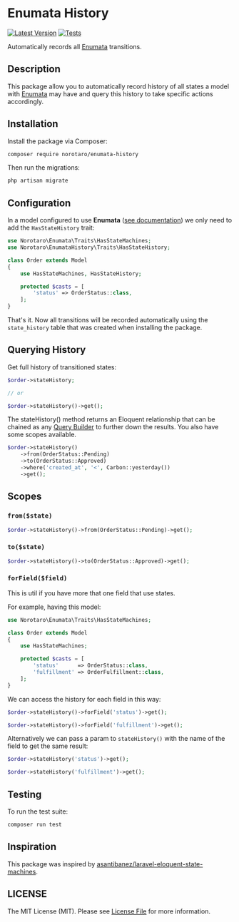 # Enumata History

[![Latest Version](https://img.shields.io/packagist/v/norotaro/enumata-history.svg?label=release)](https://packagist.org/packages/norotaro/enumata-history)
[![Tests](https://github.com/norotaro/enumata-history/actions/workflows/test.yaml/badge.svg)](https://github.com/norotaro/enumata-history/actions/workflows/test.yaml)

Automatically records all [Enumata](https://github.com/norotaro/enumata) transitions.

## Description

This package allow you to automatically record history of all states a model with [Enumata](https://github.com/norotaro/enumata) may have and query this history to take specific actions accordingly.

## Installation

Install the package via Composer:

```bash
composer require norotaro/enumata-history
```
Then run the migrations:

```bash
php artisan migrate
```

## Configuration

In a model configured to use **Enumata** ([see documentation](https://github.com/norotaro/enumata#basic-usage)) we only need to add the `HasStateHistory` trait:

```php
use Norotaro\Enumata\Traits\HasStateMachines;
use Norotaro\EnumataHistory\Traits\HasStateHistory;

class Order extends Model
{
    use HasStateMachines, HasStateHistory;

    protected $casts = [
        'status' => OrderStatus::class,
    ];
}
```

That's it. Now all transitions will be recorded automatically using the `state_history` table that was created when installing the package.

## Querying History

Get full history of transitioned states:

```php
$order->stateHistory;

// or

$order->stateHistory()->get();
```
The stateHistory() method returns an Eloquent relationship that can be chained as any [Query Builder](https://laravel.com/docs/10.x/queries) to further down the results. You also have some scopes available.

```php
$order->stateHistory()
    ->from(OrderStatus::Pending)
    ->to(OrderStatus::Approved)
    ->where('created_at', '<', Carbon::yesterday())
    ->get();
```

## Scopes

### `from($state)`

```php
$order->stateHistory()->from(OrderStatus::Pending)->get();
```
### `to($state)`

```php
$order->stateHistory()->to(OrderStatus::Approved)->get();
```
### `forField($field)`

This is util if you have more that one field that use states.

For example, having this model:

```php
use Norotaro\Enumata\Traits\HasStateMachines;

class Order extends Model
{
    use HasStateMachines;

    protected $casts = [
        'status'      => OrderStatus::class,
        'fulfillment' => OrderFulfillment::class,
    ];
}
```

We can access the history for each field in this way:

```php
$order->stateHistory()->forField('status')->get();

$order->stateHistory()->forField('fulfillment')->get();
```

Alternatively we can pass a param to `stateHistory()` with the name of the field to get the same result:

```php
$order->stateHistory('status')->get();

$order->stateHistory('fulfillment')->get();
```

## Testing

To run the test suite:

```php
composer run test
```

## Inspiration

This package was inspired by [asantibanez/laravel-eloquent-state-machines](https://github.com/asantibanez/laravel-eloquent-state-machines).

## LICENSE

The MIT License (MIT). Please see [License File](./LICENSE) for more information.
